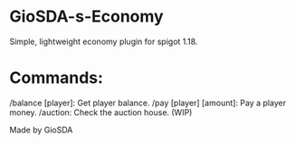 # GioSDA-s-Economy
Simple, lightweight economy plugin for spigot 1.18.

# Commands:
/balance [player]: Get player balance.
/pay [player] [amount]: Pay a player money.
/auction: Check the auction house. (WIP)

Made by GioSDA
